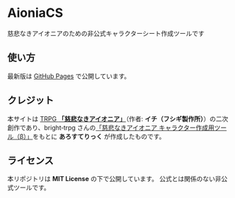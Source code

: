 # AioniaCS

慈悲なきアイオニアのための非公式キャラクターシート作成ツールです

## 使い方

最新版は [GitHub Pages](https://ktakahiro1729.github.io/AioniaCS/) で公開しています。

## クレジット

本サイトは [TRPG **「慈悲なきアイオニア」**](https://www.aioniatrpg.com/)（作者: **イチ（フシギ製作所）**）の二次創作であり、bright‑trpg さんの[「慈悲なきアイオニア キャラクター作成用ツール（β）」](https://bright-trpg.github.io/aionia_character_maker/)をもとに **あろすてりっく** が作成したものです。

## ライセンス

本リポジトリは **MIT License** の下で公開しています。
公式とは関係のない非公式ツールです。
